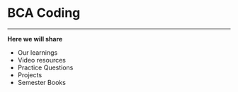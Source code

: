 # BCA Coding 
---
**Here we will share**
- Our learnings
- Video resources
- Practice Questions
- Projects
- Semester Books